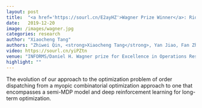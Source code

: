 ```yaml
---
layout: post
title:  "<a href='https://sourl.cn/E2ayHZ'>Wagner Prize Winner</a>: Ride-hailing Order Dispatching on DiDi via Reinforcement Learning"
date:   2019-12-20
image: /images/wagner.jpg
categories: research
author: "Xiaocheng Tang"
authors: "Zhiwei Qin, <strong>Xiaocheng Tang</strong>, Yan Jiao, Fan Zhang, Zhe Xu, Hongtu Zhu, Jieping Ye"
video: https://sourl.cn/yiPZtn
venue: "INFORMS/Daniel H. Wagner prize for Excellence in Operations Research"
highlight: ""
---
```

The evolution of our approach to the optimization problem of order dispatching from a myopic combinatorial optimization approach to one that encompasses a semi-MDP model and deep reinforcement learning for long-term optimization.
